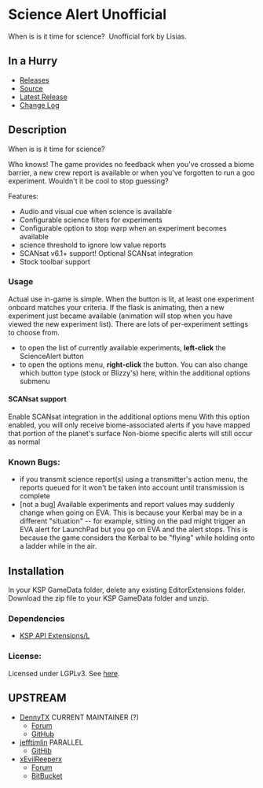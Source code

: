 # Science Alert Unofficial

When is is it time for science?  Unofficial fork by Lisias.

## In a Hurry

* [Releases](https://github.com/net-lisias-kspu/KerbalWindTunnel/tree/Archive)
* [Source](https://github.com/net-lisias-kspu/KerbalWindTunnel)
* [Latest Release](https://github.com/net-lisias-kspu/KerbalWindTunnel/releases)
* [Change Log](./CHANGE_LOG.md)


## Description

When is is it time for science?  ﻿

Who knows! The game provides no feedback when you've crossed a biome barrier, a new crew report is available or when you've f﻿orgotten to run a goo experiment. Wouldn't it be cool to stop guessing?

Features:

* Audio and visual cue when science is available
* Configurable science filters for experiments
* Configurable option to stop warp when an experiment becomes available
* science threshold to ignore low value reports
* SCANsat v6.1+ support! Optional SCANsat integration
* Stock toolbar support

### Usage

Actual use in-game is simple. When the button is lit, at least one experiment onboard matches your criteria. If the flask is animating, then a new experiment just became available (animation will stop when you have viewed the new experiment list). There are lots of per-experiment settings to choose from.

* to open the list of currently available experiments, **left-click** the ScienceAlert button
* to open the options menu, **right-click** the button. You can also change which button type (stock or Blizzy's) here, within the additional options submenu

#### SCANsat support

Enable SCANsat integration in the additional options menu
With this option enabled, you will only receive biome-associated alerts if you have mapped that portion of the planet's surface
Non-biome specific alerts will still occur as normal

### Known Bugs:

* if you transmit science report(s) using a transmitter's action menu, the reports queued for it won't be taken into account until transmission is complete
* [not a bug] Available experiments and report values may suddenly change when going on EVA. This is because your Kerbal may be in a different "situation" -- for example, sitting on the pad might trigger an EVA alert for LaunchPad but you go on EVA and the alert stops. This is because the game considers the Kerbal to be "flying" while holding onto a ladder while in the air. 


## Installation

In your KSP GameData folder, delete any existing EditorExtensions folder. Download the zip file to your KSP GameData folder and unzip.﻿

### Dependencies

* [KSP API Extensions/L](https://github.com/net-lisias-ksp/KSPAPIExtensions)

### License:

Licensed under LGPLv3. See [here](./LICENSE).


## UPSTREAM

* [DennyTX](https://forum.kerbalspaceprogram.com/index.php?/profile/92389-dennytx/) CURRENT MAINTAINER (?)
	+ [Forum](https://forum.kerbalspaceprogram.com/index.php?/topic/170748-131-sciencealert-191-experiment-availability-feedback-10feb18/)
	+ [GitHub](https://github.com/DennyTX/ScienceAlert)
* [jefftimlin](https://github.com/jefftimlin) PARALLEL
	+ [GitHib](https://github.com/jefftimlin/ScienceAlert)
* [xEvilReeperx](https://forum.kerbalspaceprogram.com/index.php?/profile/75857-xevilreeperx/)
	+ [Forum](https://forum.kerbalspaceprogram.com/index.php?/topic/69538-104-sciencealert-189-experiment-availability-feedback-july-13/&) 
	+ [BitBucket](https://bitbucket.org/xEvilReeperx/ksp_sciencealert)
